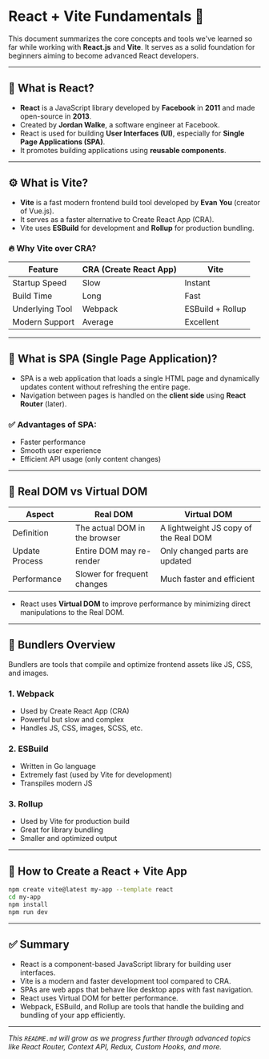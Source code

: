 # React + Vite Fundamentals 🚀

This document summarizes the core concepts and tools we've learned so far while working with **React.js** and **Vite**. It serves as a solid foundation for beginners aiming to become advanced React developers.

---

## 📘 What is React?

- **React** is a JavaScript library developed by **Facebook** in **2011** and made open-source in **2013**.
- Created by **Jordan Walke**, a software engineer at Facebook.
- React is used for building **User Interfaces (UI)**, especially for **Single Page Applications (SPA)**.
- It promotes building applications using **reusable components**.

---

## ⚙️ What is Vite?

- **Vite** is a fast modern frontend build tool developed by **Evan You** (creator of Vue.js).
- It serves as a faster alternative to Create React App (CRA).
- Vite uses **ESBuild** for development and **Rollup** for production bundling.

### 🔥 Why Vite over CRA?

| Feature          | CRA (Create React App) | Vite              |
|------------------|------------------------|-------------------|
| Startup Speed    | Slow                   | Instant           |
| Build Time       | Long                   | Fast              |
| Underlying Tool  | Webpack                | ESBuild + Rollup  |
| Modern Support   | Average                | Excellent         |

---

## 🧠 What is SPA (Single Page Application)?

- SPA is a web application that loads a single HTML page and dynamically updates content without refreshing the entire page.
- Navigation between pages is handled on the **client side** using **React Router** (later).

### ✅ Advantages of SPA:
- Faster performance
- Smooth user experience
- Efficient API usage (only content changes)

---

## 🧱 Real DOM vs Virtual DOM

| Aspect           | Real DOM                             | Virtual DOM                           |
|------------------|--------------------------------------|----------------------------------------|
| Definition       | The actual DOM in the browser        | A lightweight JS copy of the Real DOM |
| Update Process   | Entire DOM may re-render             | Only changed parts are updated        |
| Performance      | Slower for frequent changes          | Much faster and efficient             |

- React uses **Virtual DOM** to improve performance by minimizing direct manipulations to the Real DOM.

---

## 🧰 Bundlers Overview

Bundlers are tools that compile and optimize frontend assets like JS, CSS, and images.

### 1. Webpack
- Used by Create React App (CRA)
- Powerful but slow and complex
- Handles JS, CSS, images, SCSS, etc.

### 2. ESBuild
- Written in Go language
- Extremely fast (used by Vite for development)
- Transpiles modern JS

### 3. Rollup
- Used by Vite for production build
- Great for library bundling
- Smaller and optimized output

---

## 📂 How to Create a React + Vite App

```bash
npm create vite@latest my-app --template react
cd my-app
npm install
npm run dev
````

---

## ✅ Summary

* React is a component-based JavaScript library for building user interfaces.
* Vite is a modern and faster development tool compared to CRA.
* SPAs are web apps that behave like desktop apps with fast navigation.
* React uses Virtual DOM for better performance.
* Webpack, ESBuild, and Rollup are tools that handle the building and bundling of your app efficiently.

---

*This `README.md` will grow as we progress further through advanced topics like React Router, Context API, Redux, Custom Hooks, and more.*